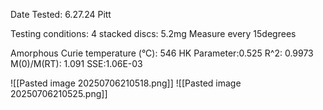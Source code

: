 Date Tested:  6.27.24 Pitt

Testing conditions:
4 stacked discs: 5.2mg
Measure every 15degrees

Amorphous Curie temperature (°C): 546
HK Parameter:0.525 
R^2: 0.9973
M(0)/M(RT): 1.091
SSE:1.06E-03
<!-- PUBLISH STOP -->
![[Pasted image 20250706210518.png]]
![[Pasted image 20250706210525.png]]
